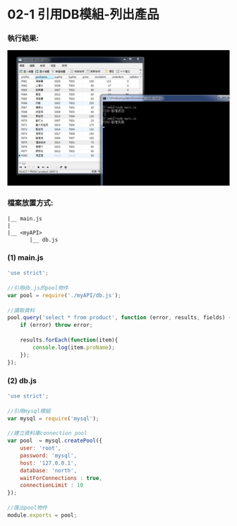 # 02-1 引用DB模組-列出產品


### 執行結果:
![GitHub Logo](/imgs/results02-1.jpg)


### 檔案放置方式:
```
|__ main.js
|   
|__ <myAPI>
       |__ db.js    
```


### (1) main.js
``` js
'use strict';

//引用db.js的pool物件
var pool = require('./myAPI/db.js');

//讀取資料
pool.query('select * from product', function (error, results, fields) {
    if (error) throw error;
	
    results.forEach(function(item){
        console.log(item.proName);
    });		
});
```


### (2) db.js

``` js
'use strict';

//引用mysql模組
var mysql = require('mysql');

//建立資料庫connection pool
var pool  = mysql.createPool({
    user: 'root',
    password: 'mysql',
    host: '127.0.0.1',
    database: 'north', 
    waitForConnections : true, 
    connectionLimit : 10       
});

//匯出pool物件
module.exports = pool;
```
